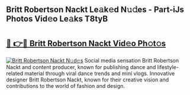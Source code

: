 ## Britt Robertson Nackt Le𝚊k𝚎d N𝚞𝚍es - Part-iJs Photos Vid𝚎o Le𝚊ks T8tyB

# <h2><a href="http://fb9qt5.evod.top/?m=Britt+Robertson+Nackt">🔗 👉🔴 Britt Robertson Nackt Vid𝚎o Ph𝚘t𝚘s</a></h2>

[![Britt Robertson Nackt N𝚞d𝚎s](https://i.imgur.com/8V9OHl7.gif)](http://fb9qt5.evod.top/?m=Britt+Robertson+Nackt)
Social media sensation Britt Robertson Nackt and content producer, known for publishing dance and lifestyle-related material through viral dance trends and mini vlogs. Innovative designer Britt Robertson Nackt, known for their creative vision and contributions to the world of fashion and design. 
